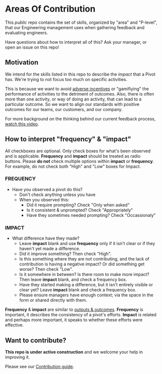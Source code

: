 # Areas Of Contribution

This *public* repo contains the set of skills, organized by "area" and "P-level", that our Engineering management uses when gathering feedback and evaluating engineers.

Have questions about how to interpret all of this?  Ask your manager, or open an issue on this repo!

## Motivation

We intend for the skills listed in this repo to describe the *impact* that a Pivot has.  We're trying to not focus too much on specific activities.

This is because we want to avoid [adverse incentives](https://en.wikipedia.org/wiki/Perverse_incentive) or "gamifiying" the performance of activities to the detriment of outcomes.  Also, there is often more than one activity, or way of doing an activity, that can lead to a particular outcome.  So we want to align our standards with positive outcomes for our teams, our customers, and our company.

For more background on the thinking behind our current feedback process, [watch this video](https://sites.google.com/a/pivotal.io/cloud-foundry/resources/events-recordings/tech-talks/tt_feedback).

## How to interpret "frequency" & "impact"

All checkboxes are optional. Only check boxes for what's been observed and is applicable.
**Frequency** and **impact** should be treated as radio buttons. Please **do not** check multiple options within **impact** or **frequency**. For example, do not check both "High" and "Low" boxes for Impact.

### FREQUENCY

- Have you observed a pivot do this?
  - Don't check anything unless you have
  - When you observed this:
    - Did it require prompting? Check "Only when asked"
    - Is it consistent & unprompted? Check "Appropriately"
    - Have they sometimes needed prompting? Check "Occassionaly"

### IMPACT

- What difference have they made?
  - Leave **impact** blank and use **frequency** only if it isn't clear or if they haven't yet made a difference.
  - Did it improve something? Then check "High".
  - Is this something where they are not contributing, and the lack of contribution is having a negative impact? Or did something get worse? Then check "Low".
  - Is it somewhere in between?  Is there room to make more impact? Then leave **impact** blank, and check a frequency box.
  - Have they started making a difference, but it isn't entirely visible or clear yet? Leave **impact** blank and check a frequency box.
  - Please ensure managers have enough context; via the space in the form or shared directly with them.

**Frequency** & **impact** are similar to [outputs & outcomes](https://hbr.org/2012/11/its-not-just-semantics-managing-outcomes). **Frequency** is important, it describes the consistency of a pivot's efforts. **Impact** is related and perhaps more important, it speaks to whether these efforts were effective.

## Want to contribute?
**This repo is under active construction** and we welcome your help in improving
it.

Please see our [Contribution guide](CONTRIBUTING.md).

